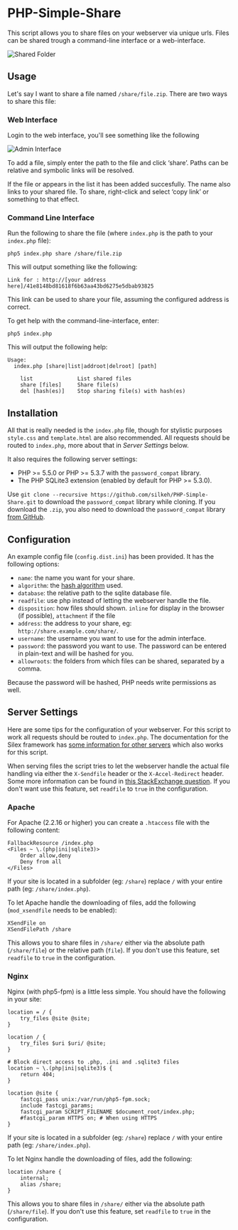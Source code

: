 PHP-Simple-Share
================
This script allows you to share files on your webserver via unique urls. Files can be shared trough a command-line interface or a web-interface.

![Shared Folder][4]

Usage
-----
Let's say I want to share a file named `/share/file.zip`. There are two ways to share this file:

### Web Interface

Login to the web interface, you'll see something like the following

![Admin Interface][5]

To add a file, simply enter the path to the file and click ‘share’.
Paths can be relative and symbolic links will be resolved.

If the file or appears in the list it has been added succesfully. The name also links to your shared file. To share, right-click and select ‘copy link’ or something to that effect.

### Command Line Interface
Run the following to share the file (where `index.php` is the path to your `index.php` file):

	php5 index.php share /share/file.zip
    
This will output something like the following:

	Link for : http://[your address here]/41e8148bd81618f6b63aa43bd6275e5dbab93825
	
This link can be used to share your file, assuming the configured address is correct.

To get help with the command-line-interface, enter:

	php5 index.php
	
This will output the following help:

	Usage:
	  index.php [share|list|addroot|delroot] [path]

	    list              List shared files
	    share [files]     Share file(s)
	    del [hash(es)]    Stop sharing file(s) with hash(es)

Installation
------------
All that is really needed is the `index.php` file, though for stylistic purposes `style.css` and `template.html` are also recommended.
All requests should be routed to `index.php`, more about that in *Server Settings* below.

It also requires the following server settings:

 * PHP >= 5.5.0 or PHP >= 5.3.7 with the `password_compat` library.
 * The PHP SQLite3 extension (enabled by default for PHP >= 5.3.0).
 
Use `git clone --recursive https://github.com/silkeh/PHP-Simple-Share.git` to download the `password_compat` library while cloning.
If you download the `.zip`, you also need to download the `password_compat` library [from GitHub][6].

Configuration
-------------
An example config file (`config.dist.ini`) has been provided. It has the following options:

 * `name`:          the name you want for your share.
 * `algorithm`:     the [hash algorithm][3] used.
 * `database`:      the relative path to the sqlite database file.
 * `readfile`:      use php instead of letting the webserver handle the file.
 * `disposition`:   how files should shown. `inline` for display in the browser (if possible), `attachment` if the file
 * `address`:       the address to your share, eg: `http://share.example.com/share/`.
 * `username`:      the username you want to use for the admin interface.
 * `password`:      the password you want to use. The password can be entered in plain-text and will be hashed for you.
 * `allowroots`:    the folders from which files can be shared, separated by a comma.
 
Because the password will be hashed, PHP needs write permissions as well.

Server Settings
---------------
Here are some tips for the configuration of your webserver. For this script to work all requests should be routed to `index.php`. The documentation for the Silex framework has [some information for other servers][2] which also works for this script.

When serving files the script tries to let the webserver handle the actual file handling via either the `X-Sendfile` header or the `X-Accel-Redirect` header. Some more information can be found in [this StackExchange question][1].
If you don't want use this feature, set `readfile` to `true` in the configuration.

### Apache
For Apache (2.2.16 or higher) you can create a `.htaccess` file with the following content:

	FallbackResource /index.php
	<Files ~ \.(php|ini|sqlite3)>
		Order allow,deny
		Deny from all
	</Files>
	
If your site is located in a subfolder (eg: `/share`) replace `/` with your entire path (eg: `/share/index.php`).
	
To let Apache handle the downloading of files, add the following (`mod_xsendfile` needs to be enabled):

	XSendFile on
	XSendFilePath /share

This allows you to share files  in `/share/` either via the absolute path (`/share/file`) or the relative path (`file`).
If you don't use this feature, set `readfile` to `true` in the configuration.
	
### Nginx
Nginx (with php5-fpm) is a little less simple. You should have the following in your site:

	location = / {
		try_files @site @site;
	}

	location / {
		try_files $uri $uri/ @site;
	}
	
	# Block direct access to .php, .ini and .sqlite3 files
	location ~ \.(php|ini|sqlite3)$ {
		return 404;
	}

	location @site {
		fastcgi_pass unix:/var/run/php5-fpm.sock;
		include fastcgi_params;
		fastcgi_param SCRIPT_FILENAME $document_root/index.php;
		#fastcgi_param HTTPS on; # When using HTTPS
	}

If your site is located in a subfolder (eg: `/share`) replace `/` with your entire path (eg: `/share/index.php`).

To let Nginx handle the downloading of files, add the following:

	location /share {
		internal;
		alias /share;
    }

This allows you to share files in `/share/` either via the absolute path (`/share/file`).
If you don't use this feature, set `readfile` to `true` in the configuration.

[1]: http://stackoverflow.com/questions/3697748/fastest-way-to-serve-a-file-using-php
[2]: http://silex.sensiolabs.org/doc/web_servers.html
[3]: http://php.net/manual/en/function.hash-algos.php
[4]: https://dl.dropboxusercontent.com/u/6849076/Github/php-simple-share-1.png
[5]: https://dl.dropboxusercontent.com/u/6849076/Github/php-simple-share-2.png
[6]: https://github.com/ircmaxell/password_compat